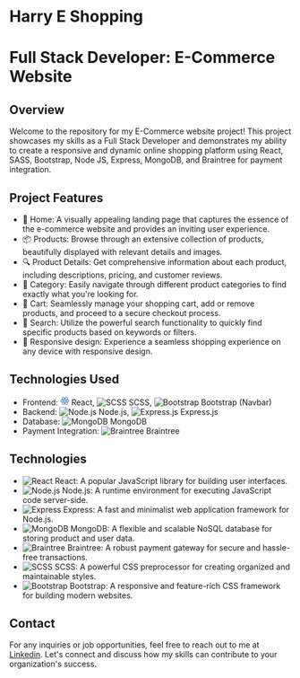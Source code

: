 # Harry E Shopping

# Full Stack Developer: E-Commerce Website

## Overview

Welcome to the repository for my E-Commerce website project! This project showcases my skills as a Full Stack Developer and demonstrates my ability to create a responsive and dynamic online shopping platform using React,
SASS, Bootstrap, Node JS, Express, MongoDB, and Braintree for payment integration.

## Project Features
- :house_with_garden: Home: A visually appealing landing page that captures the essence of the e-commerce website and provides an inviting user experience.
- :package: Products: Browse through an extensive collection of products, beautifully displayed with relevant details and images.
- :mag: Product Details: Get comprehensive information about each product, including descriptions, pricing, and customer reviews.
- :bookmark_tabs: Category: Easily navigate through different product categories to find exactly what you're looking for.
- :shopping_cart: Cart: Seamlessly manage your shopping cart, add or remove products, and proceed to a secure checkout process.
- :mag_right: Search: Utilize the powerful search functionality to quickly find specific products based on keywords or filters.
- :iphone: Responsive design: Experience a seamless shopping experience on any device with responsive design.

## Technologies Used
- Frontend: ![React](redme/react.png) React, ![SCSS]("./redme/scss.png") SCSS, ![Bootstrap]("./redme/bootstrap.png") Bootstrap (Navbar)
- Backend: ![Node.js]("./redme/node.png") Node.js, ![Express.js]("./redme/express.png") Express.js
- Database: ![MongoDB]("./redme/mongodb.png") MongoDB
- Payment Integration: ![Braintree]("./redme/braintree.png") Braintree

## Technologies
- ![React]("./redme/react.png") React: A popular JavaScript library for building user interfaces.
- ![Node.js]("./redme/node.png") Node.js: A runtime environment for executing JavaScript code server-side.
- ![Express]("./redme/express.png) Express: A fast and minimalist web application framework for Node.js.
- ![MongoDB]("./redme/mongodb.png") MongoDB: A flexible and scalable NoSQL database for storing product and user data.
- ![Braintree]("./redme/braintree.png") Braintree: A robust payment gateway for secure and hassle-free transactions.
- ![SCSS]("./redme/scss.png") SCSS: A powerful CSS preprocessor for creating organized and maintainable styles.
- ![Bootstrap]("./redme/bootstrap.png") Bootstrap: A responsive and feature-rich CSS framework for building modern websites.


## Contact

For any inquiries or job opportunities, feel free to reach out to me at [Linkedin](https://www.linkedin.com/in/hariomtomar). Let's connect and discuss how my skills can contribute to your organization's success.


<!-- ## Why Hire Me?
- Full Stack Expertise: I possess a strong command over both frontend and backend development, enabling me to create seamless and efficient web applications.
- Attention to Detail: I have meticulously designed and developed this project, ensuring an intuitive user interface and smooth user experience.
- Responsive Design: The website is fully responsive, adapting flawlessly to various devices, including desktops, tablets, and mobile phones.
- Clean Code: I follow best practices and write clean, modular, and well-documented code, making the project maintainable and scalable.
- Passion for Problem-Solving: I thrive on challenging tasks and enjoy finding innovative solutions to complex problems.
- Collaborative Nature: I am a team player and work effectively in both independent and collaborative environments. -->

<!-- 
## Contact

For any inquiries or job opportunities, feel free to reach out to me at [Linkedin](https://www.linkedin.com/in/hariomtomar). Let's connect and discuss how my skills can contribute to your organization's success. -->
